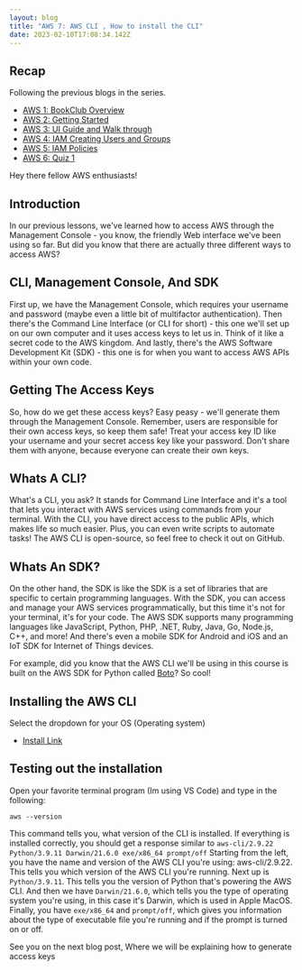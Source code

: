 ```yaml
---
layout: blog
title: "AWS 7: AWS CLI , How to install the CLI"
date: 2023-02-10T17:08:34.142Z
---
```


## Recap

Following the previous blogs in the series.

- [AWS 1: BookClub Overview](https://magicishaqblog.netlify.app/aws/)
- [AWS 2: Getting Started](https://magicishaqblog.netlify.app/2023-01-23-aws-2-getting-started/)
- [AWS 3: UI Guide and Walk through](https://magicishaqblog.netlify.app/2023-01-27-aws-3-UI-guide-and-walkthrough)
- [AWS 4: IAM Creating Users and Groups](https://magicishaqblog.netlify.app/2023-01-28-aws-4-IAM)
- [AWS 5: IAM Policies](https://magicishaqblog.netlify.app/2023-02-03-aws-5-IAM-polices)
- [AWS 6: Quiz 1 ](https://magicishaqblog.netlify.app/aws-quiz-one)

Hey there fellow AWS enthusiasts!

## Introduction

In our previous lessons, we've learned how to access AWS through the Management Console - you know, the friendly Web interface we've been using so far. But did you know that there are actually three different ways to access AWS?

## CLI, Management Console, And SDK

First up, we have the Management Console, which requires your username and password (maybe even a little bit of multifactor authentication). Then there's the Command Line Interface (or CLI for short) - this one we'll set up on our own computer and it uses access keys to let us in. Think of it like a secret code to the AWS kingdom. And lastly, there's the AWS Software Development Kit (SDK) - this one is for when you want to access AWS APIs within your own code.

## Getting The Access Keys

So, how do we get these access keys? Easy peasy - we'll generate them through the Management Console. Remember, users are responsible for their own access keys, so keep them safe! Treat your access key ID like your username and your secret access key like your password. Don't share them with anyone, because everyone can create their own keys.

## Whats A CLI?

What's a CLI, you ask? It stands for Command Line Interface and it's a tool that lets you interact with AWS services using commands from your terminal. With the CLI, you have direct access to the public APIs, which makes life so much easier. Plus, you can even write scripts to automate tasks! The AWS CLI is open-source, so feel free to check it out on GitHub.

## Whats An SDK?

On the other hand, the SDK is like the SDK is a set of libraries that are specific to certain programming languages. With the SDK, you can access and manage your AWS services programmatically, but this time it's not for your terminal, it's for your code. The AWS SDK supports many programming languages like JavaScript, Python, PHP, .NET, Ruby, Java, Go, Node.js, C++, and more! And there's even a mobile SDK for Android and iOS and an IoT SDK for Internet of Things devices.

For example, did you know that the AWS CLI we'll be using in this course is built on the AWS SDK for Python called [Boto](https://aws.amazon.com/sdk-for-python/)? So cool!

## Installing the AWS CLI

Select the dropdown for your OS (Operating system)

- [Install Link ](https://docs.aws.amazon.com/cli/latest/userguide/getting-started-install.html)

## Testing out the installation

Open your favorite terminal program (Im using VS Code) and type in the following:

```
aws --version
```

This command tells you, what version of the CLI is installed. If everything is installed correctly, you should get a response similar to
`aws-cli/2.9.22 Python/3.9.11 Darwin/21.6.0 exe/x86_64 prompt/off`
Starting from the left, you have the name and version of the AWS CLI you're using: aws-cli/2.9.22. This tells you which version of the AWS CLI you're running.
Next up is `Python/3.9.11`. This tells you the version of Python that's powering the AWS CLI.
And then we have `Darwin/21.6.0`, which tells you the type of operating system you're using, in this case it's Darwin, which is used in Apple MacOS.
Finally, you have `exe/x86_64` and `prompt/off`, which gives you information about the type of executable file you're running and if the prompt is turned on or off.

See you on the next blog post, Where we will be explaining how to generate access keys
